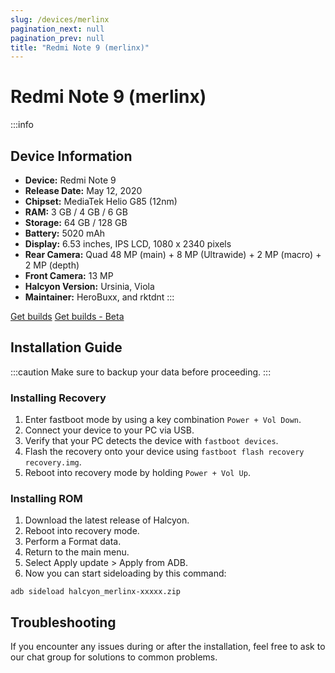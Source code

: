 ```yaml
---
slug: /devices/merlinx
pagination_next: null
pagination_prev: null
title: "Redmi Note 9 (merlinx)"
---
```


# Redmi Note 9 (merlinx)
:::info
## Device Information

- **Device:** Redmi Note 9
- **Release Date:** May 12, 2020
- **Chipset:** 	MediaTek Helio G85 (12nm)
- **RAM:** 3 GB / 4 GB / 6 GB
- **Storage:** 64 GB / 128 GB
- **Battery:** 5020 mAh
- **Display:** 6.53 inches, IPS LCD, 1080 x 2340 pixels
- **Rear Camera:** Quad 48 MP (main) + 8 MP (Ultrawide) + 2 MP (macro) + 2 MP (depth)
- **Front Camera:** 13 MP
- **Halcyon Version:** Ursinia, Viola
- **Maintainer:** HeroBuxx, and rktdnt
:::

<a href="https://www.pling.com/p/2058150/" class="button button--primary">Get builds</a>
<a href="https://www.pling.com/p/1685941/" class="button button--primary">Get builds - Beta</a>

## Installation Guide
:::caution
Make sure to backup your data before proceeding.
:::

### Installing Recovery
1. Enter fastboot mode by using a key combination `Power + Vol Down`.
2. Connect your device to your PC via USB.
4. Verify that your PC detects the device with `fastboot devices`.
5. Flash the recovery onto your device using `fastboot flash recovery recovery.img`.
6. Reboot into recovery mode by holding `Power + Vol Up`.

### Installing ROM
1. Download the latest release of Halcyon.
2. Reboot into recovery mode.
3. Perform a Format data.
4. Return to the main menu.
5. Select Apply update > Apply from ADB.
6. Now you can start sideloading by this command:
```
adb sideload halcyon_merlinx-xxxxx.zip
```

## Troubleshooting

If you encounter any issues during or after the installation, feel free to ask to our chat group for solutions to common problems.
